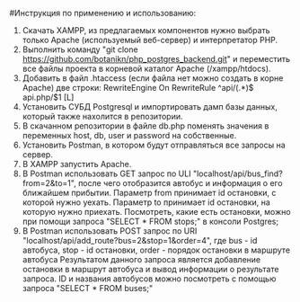 #Инструкция по применению и использованию:

1. Скачать XAMPP, из предлагаемых компонентов нужно выбрать только Apache (используемый веб-сервер) и интерпретатор PHP.
2. Выполнить команду "git clone https://github.com/botanikn/php_postgres_backend.git" и переместить все файлы проекта в корневой каталог Apache (/xampp/htdocs).
3. Добавить в файл .htaccess (если файла нет можно создать в корне Apache) две строки:
    RewriteEngine On
    RewriteRule ^api/(.*)$ api.php/\$1 [L]
3. Установить СУБД Postgresql и импортировать дамп базы данных, который также нахолится в репозитории.
4. В скачанном репозитории в файле db.php поменять значения в переменных host, db, user и password на собственные.
5. Установить Postman, в котором будут отправляться все запросы на сервер.
6. В XAMPP запустить Apache.
7. В Postman использовать GET запрос по ULI "localhost/api/bus_find?from=2&to=1", после чего отобразится автобус и информация о его ближайшем прибытии.
Параметр from принимает id остановки, с которой нужно уехать. Параметр to принимает id остановки, на которую нужно приехать.
Посмотреть, какие есть остановки, можно при помощи запроса "SELECT * FROM stops;" в консоли Postgres;
8. В Postman использовать POST запрос по URI "localhost/api/add_route?bus=2&stop=1&order=4", где bus - id автобуса, stop - id остановки, order - порядок остановки в маршруте автобуса
Результатом данного запроса является добавление остановки в маршрут автобуса и вывод информации о результате запроса.
ID и названия автобусов можно посмотреть с помощью запроса "SELECT * FROM buses;"